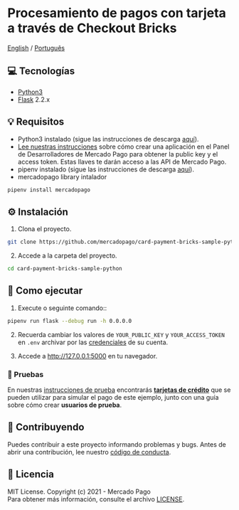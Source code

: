 # Procesamiento de pagos con tarjeta a través de Checkout Bricks

[English](README.md) / [Português](README.pt.md)

## :computer: Tecnologías

- [Python3](https://www.python.org/downloads/)
- [Flask](https://flask.palletsprojects.com/en/2.2.x/) 2.2.x

## 💡 Requisitos

- Python3 instalado (sigue las instrucciones de descarga [aquí](https://www.python.org/downloads/)).
- [Lee nuestras instrucciones](https://www.mercadopago.com/developers/es/docs/getting-started) sobre cómo crear una aplicación en el Panel de Desarrolladores de Mercado Pago para obtener la public key y el access token. Estas llaves te darán acceso a las API de Mercado Pago.
- pipenv instalado (sigue las instrucciones de descarga [aquí](https://pipenv.pypa.io/en/latest/)).
- mercadopago library intalador

```bash
pipenv install mercadopago
```

## :gear: Instalación

1. Clona el proyecto.

```bash
git clone https://github.com/mercadopago/card-payment-bricks-sample-python.git
```

2.  Accede a la carpeta del proyecto.

```bash
cd card-payment-bricks-sample-python
```

## 🌟 Como ejecutar

1. Execute o seguinte comando::

```bash
pipenv run flask --debug run -h 0.0.0.0
```

2. Recuerda cambiar los valores de `YOUR_PUBLIC_KEY` y `YOUR_ACCESS_TOKEN` en `.env` archivar por las [credenciales](https://www.mercadopago.com/developers/panel) de su cuenta.

3. Accede a http://127.0.0.1:5000 en tu navegador.

### :test_tube: Pruebas

En nuestras [instrucciones de prueba](https://www.mercadopago.com/developers/es/docs/checkout-bricks/integration/integration-test) encontrarás **[tarjetas de crédito](https://www.mercadopago.com/developers/es/docs/checkout-bricks/additional-content/test-cards)** que se pueden utilizar para simular el pago de este ejemplo, junto con una guía sobre cómo crear **usuarios de prueba**.

## :handshake: Contribuyendo

Puedes contribuir a este proyecto informando problemas y bugs. Antes de abrir una contribución, lee nuestro [código de conducta](CODE_OF_CONDUCT.md).

## :bookmark: Licencia

MIT License. Copyright (c) 2021 - Mercado Pago <br/>
Para obtener más información, consulte el archivo [LICENSE](LICENSE).
